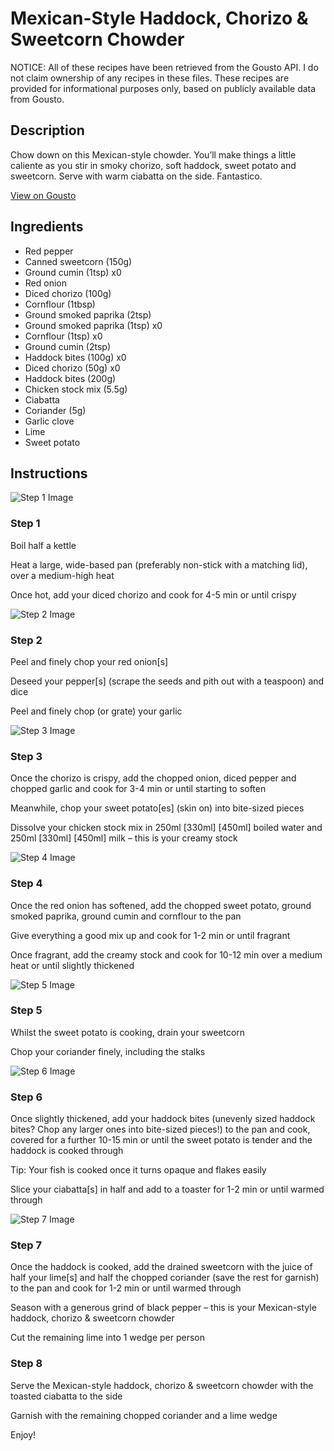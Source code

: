# Mexican-Style Haddock, Chorizo & Sweetcorn Chowder

NOTICE: All of these recipes have been retrieved from the Gousto API. I do not claim ownership of any recipes in these files. These recipes are provided for informational purposes only, based on publicly available data from Gousto.

## Description

Chow down on this Mexican-style chowder. You’ll make things a little caliente as you stir in smoky chorizo, soft haddock, sweet potato and sweetcorn. Serve with warm ciabatta on the side. Fantastico.

[View on Gousto](https://www.gousto.co.uk/recipes/cookbook/mexican-style-haddock-chorizo-sweetcorn-chowder)

## Ingredients

- Red pepper
- Canned sweetcorn (150g)
- Ground cumin (1tsp) x0
- Red onion
- Diced chorizo (100g)
- Cornflour (1tbsp)
- Ground smoked paprika (2tsp)
- Ground smoked paprika (1tsp) x0
- Cornflour (1tsp) x0
- Ground cumin (2tsp)
- Haddock bites (100g) x0
- Diced chorizo (50g) x0
- Haddock bites (200g)
- Chicken stock mix (5.5g)
- Ciabatta
- Coriander (5g)
- Garlic clove
- Lime
- Sweet potato

## Instructions

![Step 1 Image](https://production-media.gousto.co.uk/cms/recipe-step-image/Step-1-1664292197224-x200.jpg)

### Step 1

Boil half a kettle

Heat a large, wide-based pan (preferably non-stick with a matching lid), over a medium-high heat

Once hot, add your diced chorizo and cook for 4-5 min or until crispy

![Step 2 Image](https://production-media.gousto.co.uk/cms/recipe-step-image/Step-2-1664292201357-x200.jpg)

### Step 2

Peel and finely chop your red onion[s]

Deseed your pepper[s] (scrape the seeds and pith out with a teaspoon) and dice

Peel and finely chop (or grate) your garlic

![Step 3 Image](https://production-media.gousto.co.uk/cms/recipe-step-image/Step-3-1664292205214-x200.jpg)

### Step 3

Once the chorizo is crispy, add the chopped onion, diced pepper and chopped garlic and cook for 3-4 min or until starting to soften

Meanwhile, chop your sweet potato[es] (skin on) into bite-sized pieces

Dissolve your chicken stock mix in 250ml <span class="text-purple">[330ml] </span><span class="text-danger">[450ml]</span> boiled water and 250ml <span class="text-purple">[330ml]</span> <span class="text-danger">[450ml]</span> milk – this is your creamy stock

![Step 4 Image](https://production-media.gousto.co.uk/cms/recipe-step-image/Step-4-1664292208746-x200.jpg)

### Step 4

Once the red onion has softened, add the chopped sweet potato, ground smoked paprika, ground cumin and cornflour to the pan

Give everything a good mix up and cook for 1-2 min or until fragrant

Once fragrant, add the creamy stock and cook for 10-12 min over a medium heat or until slightly thickened

![Step 5 Image](https://production-media.gousto.co.uk/cms/recipe-step-image/Step-5-1664292213596-x200.jpg)

### Step 5

Whilst the sweet potato is cooking, drain your sweetcorn

Chop your coriander finely, including the stalks

![Step 6 Image](https://production-media.gousto.co.uk/cms/recipe-step-image/Step-6-1664292227624-x200.jpg)

### Step 6

Once slightly thickened, add your haddock bites (unevenly sized haddock bites? Chop any larger ones into bite-sized pieces!) to the pan and cook, covered for a further 10-15 min or until the sweet potato is tender and the haddock is cooked through

Tip: Your fish is cooked once it turns opaque and flakes easily

Slice your ciabatta[s] in half and add to a toaster for 1-2 min or until warmed through

![Step 7 Image](https://production-media.gousto.co.uk/cms/recipe-step-image/Step-7-1664292231095-x200.jpg)

### Step 7

Once the haddock is cooked, add the drained sweetcorn with the juice of half your lime[s] and half the chopped coriander (save the rest for garnish) to the pan and cook for 1-2 min or until warmed through

Season with a generous grind of black pepper – this is your Mexican-style haddock, chorizo & sweetcorn chowder

Cut the remaining lime into 1 wedge per person

### Step 8

Serve the Mexican-style haddock, chorizo & sweetcorn chowder with the toasted ciabatta to the side

Garnish with the remaining chopped coriander and a lime wedge

Enjoy!

